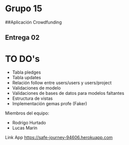 
# Grupo 15
##Aplicación Crowdfunding

## Entrega 02

# TO DO's
* Tabla pledges
* Tabla updates
* Relación follow entre users/users y users/project
* Validaciones de modelo
* Validaciones de bases de datos para modelos faltantes
* Estructura de vistas
* Implementación gemas profe (Faker)

Miembros del equipo:

* Rodrigo Hurtado
* Lucas Marin

Link App
 https://safe-journey-94606.herokuapp.com
